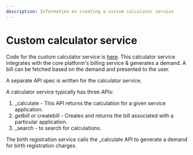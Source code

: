 ```yaml
---
description: Information on creating a custom calculator service
---
```


# Custom calculator service

Code for the custom calculator service is [here](https://github.com/egovernments/DIGIT-OSS/tree/master/tutorials/backend-developer-guide/btr-calculator). This calculator service integrates with the core platform's billing service & generates a demand. A bill can be fetched based on the demand and presented to the user.&#x20;

A separate API spec is written for the calculator service.

A calculator service typically has three APIs:

1. \_calculate - This API returns the calculation for a given service application.
2. _getbill or_ createbill - Creates and returns the bill associated with a particular application.
3. \_search - to search for calculations.

The birth registration service calls the \_calculate API to generate a demand for birth registration charges.
